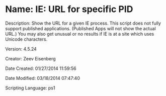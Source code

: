 ﻿# Name: IE: URL for specific PID

Description: Show the URL for a given IE process.
This script does not fully support published applications. (Published Apps will not show the actual URL.) You may also get unusual or no results if IE is at a site which uses Unicode characters.

Version: 4.5.24

Creator: Zeev Eisenberg

Date Created: 01/27/2014 11:59:56

Date Modified: 03/18/2014 07:47:40

Scripting Language: ps1

